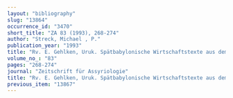 ```yaml
---
layout: "bibliography"
slug: "13864"
occurrence_id: "3470"
short_title: "ZA 83 (1993), 268-274"
author: "Streck, Michael , P."
publication_year: "1993"
title: "Rv. E. Gehlken, Uruk. Spätbabylonische Wirtschaftstexte aus dem Eanna-Archiv. Teil I.: Texte verschiedenen Inhalts (AUWE 5, 1990)"
volume_no_: "83"
pages: "268-274"
journal: "Zeitschrift für Assyriologie"
title: "Rv. E. Gehlken, Uruk. Spätbabylonische Wirtschaftstexte aus dem Eanna-Archiv. Teil I.: Texte verschiedenen Inhalts (AUWE 5, 1990)"
previous_item: "13867"
---
```

